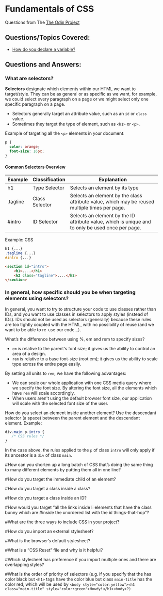 # Fundamentals of CSS 
Questions from The [The Odin Project](https://www.theodinproject.com/courses/html5-and-css3/lessons/css3-basics)

## Questions/Topics Covered:
- [How do you declare a variable?](#How-do-you-declare-a-variable?)

## Questions and Answers:

<h3 id="selectors">
    What are selectors?
</h3>

**Selectors** designate which elements within our HTML we want to target/style. They can be as general or as specific as we want, for example, we could select every paragraph on a page or we might select only one specific paragraph on a page. 
- Selectors generally target an attribute value, such as an `id` or `class` value.
- Sometimes they target the type of element, such as `<h1>` or `<p>`.

Example of targeting all the `<p>` elements in your document:
```CSS
p {
  color: orange;
  font-size: 16px;
}
```

#### Common Selectors Overview
| Example | Classification | Explanation |
|---------|----------------|-------------|
| h1      | Type Selector  | Selects an element by its type |
| .tagline | Class Selector | Selects an element by the class attribute value, which may be reused multiple times per page. |
| #intro | ID Selector | Selects an element by the ID attribute value, which is unique and to only be used once per page. |

Example:
CSS
```CSS
h1 {...}
.tagline {...}
#intro {...}
```

```HTML
<section id="intro">
    <h1>....</h1>
    <h2 class="tagline">....</h2>
</section>
```

### In general, how specific should you be when targeting elements using selectors?
In general, you want to try to structure your code to use classes rather than IDs, and you want to use classes in selectors to apply styles (instead of IDs). IDs should not be used as selectors (generally) because these rules are too tightly coupled with the HTML, with no possibility of reuse (and we want to be able to re-use our code...).

What’s the difference between using %, em and rem to specify sizes?
- `em` is relative to the parent's font size; it gives us the ability to control an area of a design.
- `rem` is relative to a base font-size (root em); it gives us the ability to scale type across the entire page easily.

By setting all units to `rem`, we have the following advantages:
- We can scale our whole application with one CSS media query where we specify the font size. By altering the font size, all the elements which have `rem` will scale accordingly.
- When users aren't using the default browser font size, our application will scale with the selected font size of the user.

How do you select an element inside another element?
Use the descendant selector (a space) between the parent element and the descendant element.
Example:
```CSS
div.main p.intro {
   /* CSS rules */
}
```
In the case above, the rules applied to the `p` of class `intro` will only apply if its ancestor is a `div` of class `main`. 

#How can you shorten up a long batch of CSS that’s doing the same thing to many different elements by putting them all in one line?

#How do you target the immediate child of an element?

#How do you target a class inside a class?

#How do you target a class inside an ID?

#How would you target “all the links inside li elements that have the class bunny which are #inside the unordered list with the id things-that-hop”?

#What are the three ways to include CSS in your project?

#How do you import an external stylesheet?

#What is the browser’s default stylesheet?

#What is a “CSS Reset” file and why is it helpful?

#Which stylesheet has preference if you import multiple ones and there are overlapping styles?

#What is the order of priority of selectors (e.g. if you specify that the <body> has color black but `<h1>` tags have the color blue but class `main-title` has the color red, which will be used by `<body style="color:yellow"><h1 class="main-title" style="color:green">Howdy!</h1><body>?)`
